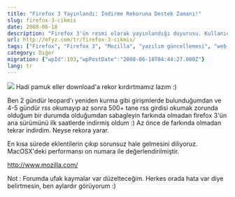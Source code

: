 ```yaml
---
title: "Firefox 3 Yayınlandı: İndirme Rekoruna Destek Zamanı!"
slug: firefox-3-cikmis
date: 2008-06-18
description: "Firefox 3'ün resmi olarak yayınlandığı duyurusu. Kullanıcılar, Guinness indirme rekoru denemesine katkıda bulunmaya teşvik ediliyor. MacOSX performansı övülüyor."
url: http://mfyz.com/tr/firefox-3-cikmis/
tags: ["Firefox", "Firefox 3", "Mozilla", "yazılım güncellemesi", "web tarayıcı", "Download Day", "Guinness Rekoru", "teknoloji haberleri", "MacOSX"]
category: Diğer
migration: {"wpId":193,"wpPostDate":"2008-06-18T04:44:27.000Z"}
lang: tr
---
```


![](/images/archive/tr/2008/06/firefox3_download.gif) Hadi pamuk eller download'a rekor kırdırtmamız lazım :)

Ben 2 gündür leopard'ı yeniden kurma gibi girişmlerde bulunduğumdan ve 4-5 gündür rss okumayıp az sonra 500+ tane rss girdisi okumak zorunda olduğum bir durumda olduğumdan sabagleyin farkında olmadan firefox 3'ün ana sürümünü ilk saatlerde indirmiş oldum :) Az önce de farkında olmadan tekrar indirdim. Neyse rekora yarar.

En kısa sürede eklentilerin çıkıp sorunsuz hale gelmesini diliyoruz. MacOSX'deki performansı on numara ile değerlendirilmiştir.

http://www.mozilla.com/

Not : Forumda ufak kaymalar var düzelteceğim. Herkes orada hata var diye belirtmesin, ben aylardır görüyorum :)